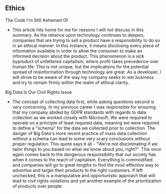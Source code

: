 ## Ethics

The Code I'm Still Ashamed Of

* This article hits home for me for reasons I will not discuss in this summary. As the reliance upon technology continues to deepen, companies that are trying to sell a product have a responsibility to do so in an ethical manner. In this instance, it means disclosing every piece of information available in order to allow the consumer to make an informed decision about the product. This phenomenon is a sick byproduct of unfettered capitalism, where profit takes precedence over human life. This is not unique, but the implications for the potential spread of misinformation through technology are great. As a developer, I will strive to be aware of the way my company seeks to win business and try to remain firmly within the realm of ethical clarity. 

Big Data Is Our Civil Rights Issue

* The concept of collecting data first, while asking questions second is very concerning. In my previous career I was responsible for ensuring that my company abided by GDPR standards with regards to data collection as we worked closely with Microsoft. We were required to operate on a principle of least required data, meaning we were required to define a "schema" for the data we collected prior to collection. The danger of Big Data's more recent practice of mass data collection without a schema can lead to some very scary conclusions without proper regulation. This quote says it all - "We're not disciminating if we tailor things to you based on what we know about you, right?". This once again comes back to the dangerous responsibility that our society has when it comes to the reach of capitalism. Everything is commodified and companies will go to great lengths to find the most effective way to advertise and target their products to the right customers. If left unchecked, this is a manipulative and opportunistic approach that will lead to civil rights violations and yet another example of the prioritization of products over people. 